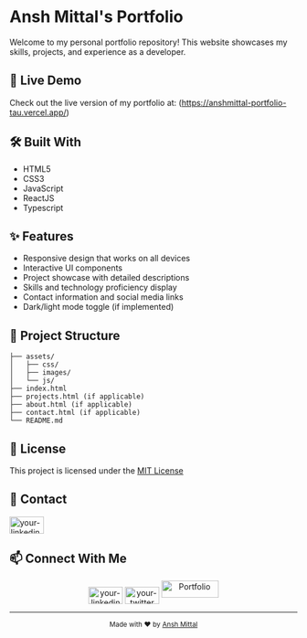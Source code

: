 # Ansh Mittal's Portfolio

Welcome to my personal portfolio repository! This website showcases my skills, projects, and experience as a developer.

## 🚀 Live Demo

Check out the live version of my portfolio at: (https://anshmittal-portfolio-tau.vercel.app/)

## 🛠️ Built With

- HTML5
- CSS3
- JavaScript
- ReactJS
- Typescript

## ✨ Features

- Responsive design that works on all devices
- Interactive UI components
- Project showcase with detailed descriptions
- Skills and technology proficiency display
- Contact information and social media links
- Dark/light mode toggle (if implemented)

## 📂 Project Structure

```
├── assets/
│   ├── css/
│   ├── images/
│   └── js/
├── index.html
├── projects.html (if applicable)
├── about.html (if applicable)
├── contact.html (if applicable)
└── README.md
```


## 📝 License

This project is licensed under the [MIT License](LICENSE)


## 📧 Contact
<a href="https://linkedin.com/in/anshmittal2004" target="blank"><img align="center" src="https://raw.githubusercontent.com/rahuldkjain/github-profile-readme-generator/master/src/images/icons/Social/linked-in-alt.svg" alt="your-linkedin" height="30" width="60" /></a>

## 📫 Connect With Me
<p align="center">
<a href="https://linkedin.com/in/anshmittal2004" target="blank"><img align="center" src="https://raw.githubusercontent.com/rahuldkjain/github-profile-readme-generator/master/src/images/icons/Social/linked-in-alt.svg" alt="your-linkedin" height="30" width="60" /></a>
<a href="https://twitter.com/anshmittal2004" target="blank"><img align="center" src="https://raw.githubusercontent.com/rahuldkjain/github-profile-readme-generator/master/src/images/icons/Social/twitter.svg" alt="your-twitter" height="30" width="60" /></a>
<a href="https://anshmittal-portfolio-tau.vercel.app/" target="_blank"><img src="https://img.shields.io/badge/Portfolio-FF5722?style=for-the-badge&logo=todoist&logoColor=white" alt="Portfolio" alt="portfolio" height="30" width="100" /></a>  
</p>

---

<div align="center">
  <sub>Made with ❤️ by <a href="https://github.com/anshmittal2004">Ansh Mittal</a></sub>
</div>
